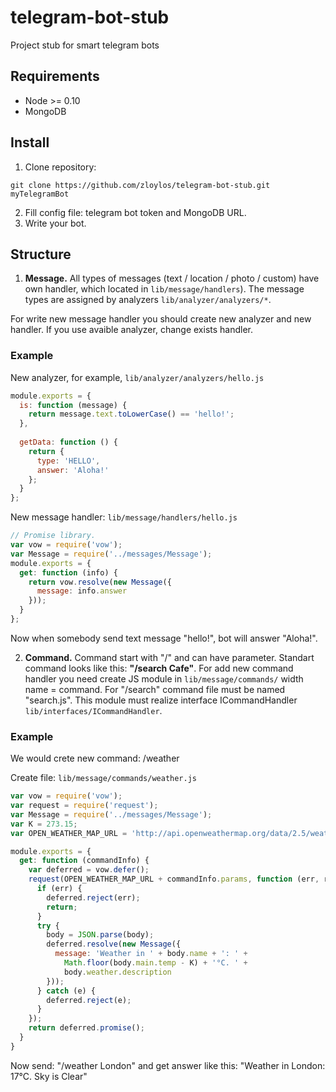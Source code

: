 # telegram-bot-stub
Project stub for smart telegram bots

## Requirements
* Node >= 0.10
* MongoDB

## Install
1. Clone repository:
```
git clone https://github.com/zloylos/telegram-bot-stub.git myTelegramBot
```
2. Fill config file: telegram bot token and MongoDB URL.
3. Write your bot.

## Structure
1. **Message.**
All types of messages (text / location / photo / custom) have own handler, which located in `lib/message/handlers`).
The message types are assigned by analyzers `lib/analyzer/analyzers/*`.

For write new message handler you should create new analyzer and new handler. If you use avaible analyzer, change exists handler. 

### Example
New analyzer, for example, `lib/analyzer/analyzers/hello.js`
```js
module.exports = {
  is: function (message) {
    return message.text.toLowerCase() == 'hello!';
  },
  
  getData: function () {
    return {
      type: 'HELLO',
      answer: 'Aloha!'
    };
  }
};
```
New message handler: `lib/message/handlers/hello.js`
```js
// Promise library.
var vow = require('vow');
var Message = require('../messages/Message');
module.exports = {
  get: function (info) {
    return vow.resolve(new Message({
      message: info.answer
    }));
  }
};
```

Now when somebody send text message "hello!", bot will answer "Aloha!".

2. **Command.**
Command start with "/" and can have parameter. Standart command looks like this: **"/search Cafe"**.
For add new command handler you need create JS module in `lib/message/commands/` width name = command. For "/search" command file must be named "search.js". This module must realize interface ICommandHandler `lib/interfaces/ICommandHandler`.

### Example
We would crete new command: /weather <City>

Create file: `lib/message/commands/weather.js`
```js
var vow = require('vow');
var request = require('request');
var Message = require('../messages/Message');
var K = 273.15;
var OPEN_WEATHER_MAP_URL = 'http://api.openweathermap.org/data/2.5/weather?';

module.exports = {
  get: function (commandInfo) {
    var deferred = vow.defer();
    request(OPEN_WEATHER_MAP_URL + commandInfo.params, function (err, resp, body) {
      if (err) {
        deferred.reject(err);
        return;
      }
      try {
        body = JSON.parse(body);
        deferred.resolve(new Message({
          message: 'Weather in ' + body.name + ': ' + 
            Math.floor(body.main.temp - K) + '°C. ' + 
            body.weather.description
        }));
      } catch (e) {
        deferred.reject(e);
      }
    });
    return deferred.promise();
  }
}
```
Now send: "/weather London" and get answer like this: "Weather in London: 17°C. Sky is Clear"
